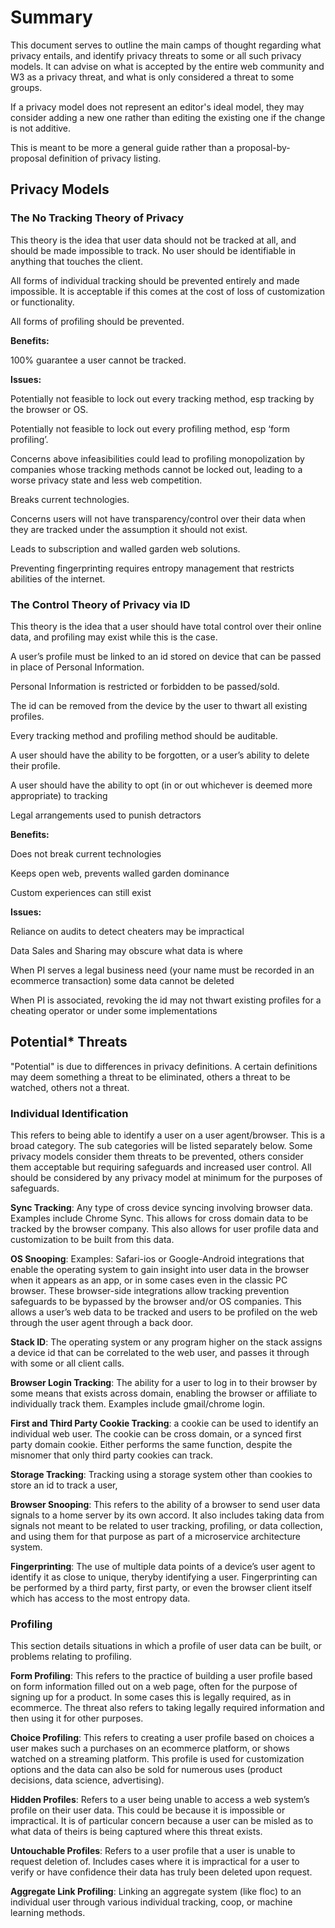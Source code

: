 # Summary

This document serves to outline the main camps of thought regarding what privacy entails, and identify privacy threats to some or all such privacy models.  It can advise on what is accepted by the entire web community and W3 as a privacy threat, and what is only considered a threat to some groups.

If a privacy model does not represent an editor's ideal model, they may consider adding a new one rather than editing the existing one if the change is not additive.

This is meant to be more a general guide rather than a proposal-by-proposal definition of privacy listing.

## Privacy Models

### The No Tracking Theory of Privacy
This theory is the idea that user data should not be tracked at all, and should be made impossible to track. No user should be identifiable in anything that touches the client.

All forms of individual tracking should be prevented entirely and made impossible. It is acceptable if this comes at the cost of loss of customization or functionality.

All forms of profiling should be prevented.

**Benefits:**

100% guarantee a user cannot be tracked.

**Issues:**

Potentially not feasible to lock out every tracking method, esp tracking by the browser or OS.

Potentially not feasible to lock out every profiling method, esp ‘form profiling’. 

Concerns above infeasibilities could lead to profiling monopolization by companies whose tracking methods cannot be locked out, leading to a worse privacy state and less web competition.

Breaks current technologies.

Concerns users will not have transparency/control over their data when they are tracked under the assumption it should not exist.

Leads to subscription and walled garden web solutions.

Preventing fingerprinting requires entropy management that restricts abilities of the internet.


### The Control Theory of Privacy via ID
This theory is the idea that a user should have total control over their online data, and profiling may exist while this is the case.

A user’s profile must be linked to an id stored on device that can be passed in place of Personal Information.

Personal Information is restricted or forbidden to be passed/sold.

The id can be removed from the device by the user to thwart all existing profiles.

Every tracking method and profiling method should be auditable.

A user should have the ability to be forgotten, or a user’s ability to delete their profile.

A user should have the ability to opt (in or out whichever is deemed more appropriate) to tracking

Legal arrangements used to punish detractors

**Benefits:**

Does not break current technologies

Keeps open web, prevents walled garden dominance

Custom experiences can still exist


**Issues:**

Reliance on audits to detect cheaters may be impractical

Data Sales and Sharing may obscure what data is where

When PI serves a legal business need (your name must be recorded in an ecommerce transaction) some data cannot be deleted

When PI is associated, revoking the id may not thwart existing profiles for a cheating operator or under some implementations


## Potential* Threats

"Potential" is due to differences in privacy definitions. A certain definitions may deem something a threat to be eliminated, others a threat to be watched, others not a threat.

### Individual Identification

This refers to being able to identify a user on a user agent/browser. This is a broad category. The sub categories will be listed separately below. Some privacy models consider them threats to be prevented, others consider them acceptable but requiring safeguards and increased user control. All should be considered by any privacy model at minimum for the purposes of safeguards.

**Sync Tracking**: Any type of cross device syncing involving browser data. Examples include Chrome Sync. This allows for cross domain data to be tracked by the browser company. This also allows for user profile data and customization to be built from this data.

**OS Snooping**: Examples: Safari-ios or Google-Android integrations that enable the operating system to gain insight into user data in the browser when it appears as an app, or in some cases even in the classic PC browser. These browser-side integrations allow tracking prevention safeguards to be bypassed by the browser and/or OS companies. This allows a user’s web data to be tracked and users to be profiled on the web through the user agent through a back door.

**Stack ID**: The operating system or any program higher on the stack assigns a device id that can be correlated to the web user, and passes it through with some or all client calls.

**Browser Login Tracking**: The ability for a user to log in to their browser by some means that exists across domain, enabling the browser or affiliate to individually track them. Examples include gmail/chrome login.

**First and Third Party Cookie Tracking**: a cookie can be used to identify an individual web user. The cookie can be cross domain, or a synced first party domain cookie. Either performs the same function, despite the misnomer that only third party cookies can track.

**Storage Tracking**: Tracking using a storage system other than cookies to store an id to track a user,

**Browser Snooping**: This refers to the ability of a browser to send user data signals to a home server by its own accord. It also includes taking data from signals not meant to be related to user tracking, profiling, or data collection, and using them for that purpose as part of a microservice architecture system.

**Fingerprinting**: The use of multiple data points of a device’s user agent to identify it as close to unique, theryby identifying a user. Fingerprinting can be performed by a third party, first party, or even the browser client itself which has access to the most entropy data.

### Profiling

This section details situations in which a profile of user data can be built, or problems relating to profiling.

**Form Profiling**: This refers to the practice of building a user profile based on form information filled out on a web page, often for the purpose of signing up for a product. In some cases this is legally required, as in ecommerce. The threat also refers to taking legally required information and then using it for other purposes.

**Choice Profiling**: This refers to creating a user profile based on choices a user makes such a purchases on an ecommerce platform, or shows watched on a streaming platform. This profile is used for customization options and the data can also be sold for numerous uses (product decisions, data science, advertising).

**Hidden Profiles**: Refers to a user being unable to access a web system’s profile on their user data. This could be because it is impossible or impractical. It is of particular concern because a user can be misled as to what data of theirs is being captured where this threat exists.

**Untouchable Profiles**: Refers to a user profile that a user is unable to request deletion of. Includes cases where it is impractical for a user to verify or have confidence their data has truly been deleted upon request.

**Aggregate Link Profiling**: Linking an aggregate system (like floc) to an individual user through various individual tracking, coop, or machine learning methods.
